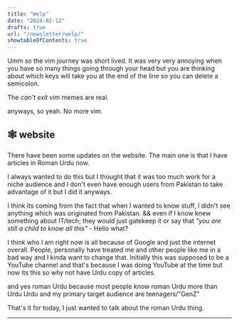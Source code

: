 ```yaml
---
title: "Welp"
date: "2024-02-12"
drafts: true
url: "/newsletter/welp/"
showtableOfContents: true
---
```


Umm so the vim journey was short lived. It was very very annoying when you have so many things going through your head but you are thinking about which keys will take you at the end of the line so you can delete a semicolon. 

The *can't exit vim* memes are real. 

anyways, so yeah. No more vim. 

## 🕸 website 
There have been some updates on the website. The main one is that I have articles in Roman Urdu now. 

I always wanted to do this but I thought that it was too much work for a niche audience and I don't even have enough users from Pakistan to take advantage of it but I did it anyways. 

I think its coming from the fact that when I wanted to know stuff, I didn't see anything which was originated from Pakistan. && even if I know knew something about IT/tech; they would just gatekeep it or say that *"you are still a child to know all this"* - Hello what? 

I think who I am right now is all because of Google and just the internet overall. People, personally have treated me and other people like me in a bad way and I kinda want to change that. Initially this was supposed to be a YouTube channel and that's because I was doing YouTube at the time but now its this so why not have Urdu copy of articles. 

and yes roman Urdu because most people know roman Urdu more than Urdu Urdu and my primary target audience are teenagers/"GenZ" 

That's it for today, I just wanted to talk about the roman Urdu thing. 

---